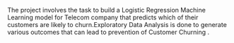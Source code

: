 The project involves the task to build a Logistic Regression Machine Learning model for Telecom company that predicts which of their customers are likely to churn.Exploratory Data Analysis is done to generate various outcomes that can lead to prevention of Customer Churning .

